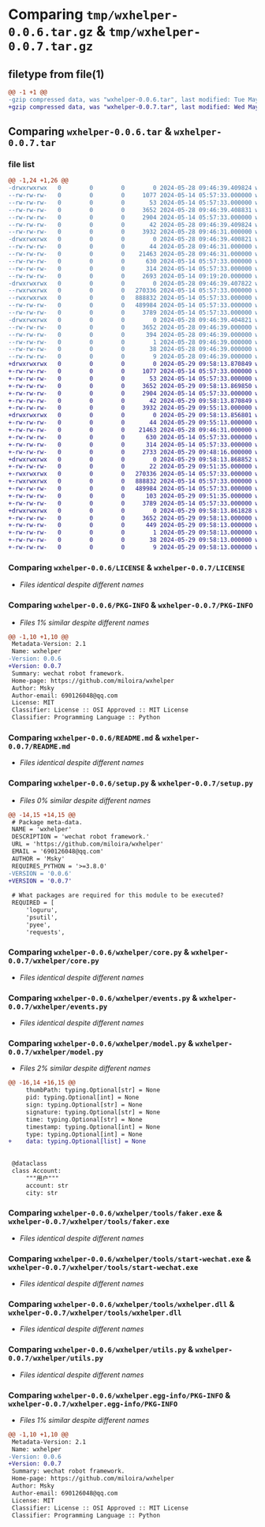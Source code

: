 # Comparing `tmp/wxhelper-0.0.6.tar.gz` & `tmp/wxhelper-0.0.7.tar.gz`

## filetype from file(1)

```diff
@@ -1 +1 @@
-gzip compressed data, was "wxhelper-0.0.6.tar", last modified: Tue May 28 09:46:39 2024, max compression
+gzip compressed data, was "wxhelper-0.0.7.tar", last modified: Wed May 29 09:58:13 2024, max compression
```

## Comparing `wxhelper-0.0.6.tar` & `wxhelper-0.0.7.tar`

### file list

```diff
@@ -1,24 +1,26 @@
-drwxrwxrwx   0        0        0        0 2024-05-28 09:46:39.409824 wxhelper-0.0.6/
--rw-rw-rw-   0        0        0     1077 2024-05-14 05:57:33.000000 wxhelper-0.0.6/LICENSE
--rw-rw-rw-   0        0        0       53 2024-05-14 05:57:33.000000 wxhelper-0.0.6/MANIFEST.in
--rw-rw-rw-   0        0        0     3652 2024-05-28 09:46:39.408831 wxhelper-0.0.6/PKG-INFO
--rw-rw-rw-   0        0        0     2904 2024-05-14 05:57:33.000000 wxhelper-0.0.6/README.md
--rw-rw-rw-   0        0        0       42 2024-05-28 09:46:39.409824 wxhelper-0.0.6/setup.cfg
--rw-rw-rw-   0        0        0     3932 2024-05-28 09:46:31.000000 wxhelper-0.0.6/setup.py
-drwxrwxrwx   0        0        0        0 2024-05-28 09:46:39.400821 wxhelper-0.0.6/wxhelper/
--rw-rw-rw-   0        0        0       44 2024-05-28 09:46:31.000000 wxhelper-0.0.6/wxhelper/__init__.py
--rw-rw-rw-   0        0        0    21463 2024-05-28 09:46:31.000000 wxhelper-0.0.6/wxhelper/core.py
--rw-rw-rw-   0        0        0      630 2024-05-14 05:57:33.000000 wxhelper-0.0.6/wxhelper/events.py
--rw-rw-rw-   0        0        0      314 2024-05-14 05:57:33.000000 wxhelper-0.0.6/wxhelper/logger.py
--rw-rw-rw-   0        0        0     2693 2024-05-14 09:19:20.000000 wxhelper-0.0.6/wxhelper/model.py
-drwxrwxrwx   0        0        0        0 2024-05-28 09:46:39.407822 wxhelper-0.0.6/wxhelper/tools/
--rwxrwxrwx   0        0        0   270336 2024-05-14 05:57:33.000000 wxhelper-0.0.6/wxhelper/tools/faker.exe
--rwxrwxrwx   0        0        0   888832 2024-05-14 05:57:33.000000 wxhelper-0.0.6/wxhelper/tools/start-wechat.exe
--rw-rw-rw-   0        0        0   489984 2024-05-14 05:57:33.000000 wxhelper-0.0.6/wxhelper/tools/wxhelper.dll
--rw-rw-rw-   0        0        0     3789 2024-05-14 05:57:33.000000 wxhelper-0.0.6/wxhelper/utils.py
-drwxrwxrwx   0        0        0        0 2024-05-28 09:46:39.404821 wxhelper-0.0.6/wxhelper.egg-info/
--rw-rw-rw-   0        0        0     3652 2024-05-28 09:46:39.000000 wxhelper-0.0.6/wxhelper.egg-info/PKG-INFO
--rw-rw-rw-   0        0        0      394 2024-05-28 09:46:39.000000 wxhelper-0.0.6/wxhelper.egg-info/SOURCES.txt
--rw-rw-rw-   0        0        0        1 2024-05-28 09:46:39.000000 wxhelper-0.0.6/wxhelper.egg-info/dependency_links.txt
--rw-rw-rw-   0        0        0       38 2024-05-28 09:46:39.000000 wxhelper-0.0.6/wxhelper.egg-info/requires.txt
--rw-rw-rw-   0        0        0        9 2024-05-28 09:46:39.000000 wxhelper-0.0.6/wxhelper.egg-info/top_level.txt
+drwxrwxrwx   0        0        0        0 2024-05-29 09:58:13.870849 wxhelper-0.0.7/
+-rw-rw-rw-   0        0        0     1077 2024-05-14 05:57:33.000000 wxhelper-0.0.7/LICENSE
+-rw-rw-rw-   0        0        0       53 2024-05-14 05:57:33.000000 wxhelper-0.0.7/MANIFEST.in
+-rw-rw-rw-   0        0        0     3652 2024-05-29 09:58:13.869850 wxhelper-0.0.7/PKG-INFO
+-rw-rw-rw-   0        0        0     2904 2024-05-14 05:57:33.000000 wxhelper-0.0.7/README.md
+-rw-rw-rw-   0        0        0       42 2024-05-29 09:58:13.870849 wxhelper-0.0.7/setup.cfg
+-rw-rw-rw-   0        0        0     3932 2024-05-29 09:55:13.000000 wxhelper-0.0.7/setup.py
+drwxrwxrwx   0        0        0        0 2024-05-29 09:58:13.856801 wxhelper-0.0.7/wxhelper/
+-rw-rw-rw-   0        0        0       44 2024-05-29 09:55:13.000000 wxhelper-0.0.7/wxhelper/__init__.py
+-rw-rw-rw-   0        0        0    21463 2024-05-28 09:46:31.000000 wxhelper-0.0.7/wxhelper/core.py
+-rw-rw-rw-   0        0        0      630 2024-05-14 05:57:33.000000 wxhelper-0.0.7/wxhelper/events.py
+-rw-rw-rw-   0        0        0      314 2024-05-14 05:57:33.000000 wxhelper-0.0.7/wxhelper/logger.py
+-rw-rw-rw-   0        0        0     2733 2024-05-29 09:48:16.000000 wxhelper-0.0.7/wxhelper/model.py
+drwxrwxrwx   0        0        0        0 2024-05-29 09:58:13.868852 wxhelper-0.0.7/wxhelper/tools/
+-rw-rw-rw-   0        0        0       22 2024-05-29 09:51:35.000000 wxhelper-0.0.7/wxhelper/tools/config.ini
+-rwxrwxrwx   0        0        0   270336 2024-05-14 05:57:33.000000 wxhelper-0.0.7/wxhelper/tools/faker.exe
+-rwxrwxrwx   0        0        0   888832 2024-05-14 05:57:33.000000 wxhelper-0.0.7/wxhelper/tools/start-wechat.exe
+-rw-rw-rw-   0        0        0   489984 2024-05-14 05:57:33.000000 wxhelper-0.0.7/wxhelper/tools/wxhelper.dll
+-rw-rw-rw-   0        0        0      103 2024-05-29 09:51:35.000000 wxhelper-0.0.7/wxhelper/tools/wxhelper.json
+-rw-rw-rw-   0        0        0     3789 2024-05-14 05:57:33.000000 wxhelper-0.0.7/wxhelper/utils.py
+drwxrwxrwx   0        0        0        0 2024-05-29 09:58:13.861828 wxhelper-0.0.7/wxhelper.egg-info/
+-rw-rw-rw-   0        0        0     3652 2024-05-29 09:58:13.000000 wxhelper-0.0.7/wxhelper.egg-info/PKG-INFO
+-rw-rw-rw-   0        0        0      449 2024-05-29 09:58:13.000000 wxhelper-0.0.7/wxhelper.egg-info/SOURCES.txt
+-rw-rw-rw-   0        0        0        1 2024-05-29 09:58:13.000000 wxhelper-0.0.7/wxhelper.egg-info/dependency_links.txt
+-rw-rw-rw-   0        0        0       38 2024-05-29 09:58:13.000000 wxhelper-0.0.7/wxhelper.egg-info/requires.txt
+-rw-rw-rw-   0        0        0        9 2024-05-29 09:58:13.000000 wxhelper-0.0.7/wxhelper.egg-info/top_level.txt
```

### Comparing `wxhelper-0.0.6/LICENSE` & `wxhelper-0.0.7/LICENSE`

 * *Files identical despite different names*

### Comparing `wxhelper-0.0.6/PKG-INFO` & `wxhelper-0.0.7/PKG-INFO`

 * *Files 1% similar despite different names*

```diff
@@ -1,10 +1,10 @@
 Metadata-Version: 2.1
 Name: wxhelper
-Version: 0.0.6
+Version: 0.0.7
 Summary: wechat robot framework.
 Home-page: https://github.com/miloira/wxhelper
 Author: Msky
 Author-email: 690126048@qq.com
 License: MIT
 Classifier: License :: OSI Approved :: MIT License
 Classifier: Programming Language :: Python
```

### Comparing `wxhelper-0.0.6/README.md` & `wxhelper-0.0.7/README.md`

 * *Files identical despite different names*

### Comparing `wxhelper-0.0.6/setup.py` & `wxhelper-0.0.7/setup.py`

 * *Files 0% similar despite different names*

```diff
@@ -14,15 +14,15 @@
 # Package meta-data.
 NAME = 'wxhelper'
 DESCRIPTION = 'wechat robot framework.'
 URL = 'https://github.com/miloira/wxhelper'
 EMAIL = '690126048@qq.com'
 AUTHOR = 'Msky'
 REQUIRES_PYTHON = '>=3.8.0'
-VERSION = '0.0.6'
+VERSION = '0.0.7'
 
 # What packages are required for this module to be executed?
 REQUIRED = [
     'loguru',
     'psutil',
     'pyee',
     'requests',
```

### Comparing `wxhelper-0.0.6/wxhelper/core.py` & `wxhelper-0.0.7/wxhelper/core.py`

 * *Files identical despite different names*

### Comparing `wxhelper-0.0.6/wxhelper/events.py` & `wxhelper-0.0.7/wxhelper/events.py`

 * *Files identical despite different names*

### Comparing `wxhelper-0.0.6/wxhelper/model.py` & `wxhelper-0.0.7/wxhelper/model.py`

 * *Files 2% similar despite different names*

```diff
@@ -16,14 +16,15 @@
     thumbPath: typing.Optional[str] = None
     pid: typing.Optional[int] = None
     sign: typing.Optional[str] = None
     signature: typing.Optional[str] = None
     time: typing.Optional[str] = None
     timestamp: typing.Optional[int] = None
     type: typing.Optional[int] = None
+    data: typing.Optional[list] = None
 
 
 @dataclass
 class Account:
     """用户"""
     account: str
     city: str
```

### Comparing `wxhelper-0.0.6/wxhelper/tools/faker.exe` & `wxhelper-0.0.7/wxhelper/tools/faker.exe`

 * *Files identical despite different names*

### Comparing `wxhelper-0.0.6/wxhelper/tools/start-wechat.exe` & `wxhelper-0.0.7/wxhelper/tools/start-wechat.exe`

 * *Files identical despite different names*

### Comparing `wxhelper-0.0.6/wxhelper/tools/wxhelper.dll` & `wxhelper-0.0.7/wxhelper/tools/wxhelper.dll`

 * *Files identical despite different names*

### Comparing `wxhelper-0.0.6/wxhelper/utils.py` & `wxhelper-0.0.7/wxhelper/utils.py`

 * *Files identical despite different names*

### Comparing `wxhelper-0.0.6/wxhelper.egg-info/PKG-INFO` & `wxhelper-0.0.7/wxhelper.egg-info/PKG-INFO`

 * *Files 1% similar despite different names*

```diff
@@ -1,10 +1,10 @@
 Metadata-Version: 2.1
 Name: wxhelper
-Version: 0.0.6
+Version: 0.0.7
 Summary: wechat robot framework.
 Home-page: https://github.com/miloira/wxhelper
 Author: Msky
 Author-email: 690126048@qq.com
 License: MIT
 Classifier: License :: OSI Approved :: MIT License
 Classifier: Programming Language :: Python
```

